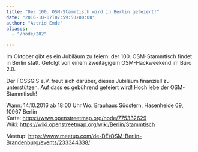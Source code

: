 ```yaml
---
title: "Der 100. OSM-Stammtisch wird in Berlin gefeiert!"
date: "2016-10-07T07:59:50+00:00"
author: "Astrid Emde"
aliases:
  - "/node/282"

---
```


<p>Im Oktober gibt es ein Jubiläum zu feiern: der 100. OSM-Stammtisch findet in Berlin statt. Gefolgt von einem zweitägigem OSM-Hackweekend im Büro 2.0.
</p>
<p>
Der FOSSGIS e.V. freut sich darüber,  dieses Jubiläum finanziell zu unterstützen. Auf dass es gebührend gefeiert wird! Hoch lebe der OSM-Stammtisch!
</p>
Wann: 14.10.2016 ab 18:00 Uhr
Wo: Brauhaus Südstern, Hasenheide 69, 10967 Berlin
<br/>
Karte: <a href="https://www.openstreetmap.org/node/775332629"  target="_blank">https://www.openstreetmap.org/node/775332629</a>
<br/>
Wiki:  <a href=" https://wiki.openstreetmap.org/wiki/Berlin/Stammtisch"  target="_blank"> https://wiki.openstreetmap.org/wiki/Berlin/Stammtisch</a>
<br/>

Meetup: <a href="https://www.meetup.com/de-DE/OSM-Berlin-Brandenburg/events/233344338/"  target="_blank"> https://www.meetup.com/de-DE/OSM-Berlin-Brandenburg/events/233344338/</a>

